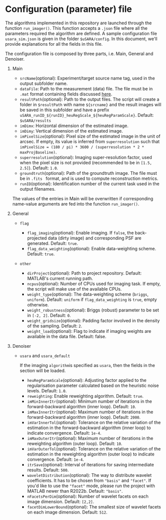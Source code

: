 # Configuration (parameter) file

The algorithms implemented in this repository are launched through the function ``run_imager()``. This function accepts a ``.json`` file where all the parameters required the algorithm are defined. A sample configuration file ``usara_sim.json`` is given in the folder ``$uSARA/config``. In this document, we'll provide explanations for all the fields in this file.

The configuration file is composed by three parts, i.e. Main, General and Denoiser. 

1. Main
    - ``srcName``(optional): Experiment/target source name tag, used in the output subfolder name. 
    - ``dataFile``: Path to the measurement (data) file. The file must be in ``.mat`` format containing fields discussed [here](https://github.com/basp-group/uSARA?tab=readme-ov-file#measurement-file).
    - ``resultPath``(optional): Path to the output files. The script will create a folder in ``$resultPath`` with name ``${srcname}`` and the result images will be saved in this subfolder and have a prefix ``uSARA_runID_${runID}_heuRegScale_${heuRegParamScale}``. Default: ``$uSARA/results``
    - ``imDimx``: Horizontal dimension of the estimated image.
    - ``imDimy``: Vertical dimension of the estimated image.
    - ``imPixelSize``(optional): Pixel size of the estimated image in the unit of arcsec. If empty, its value is inferred from ``superresolution`` such that ``imPixelSize = (180 / pi) * 3600 / (superresolution * 2 * maxProjBaseline)``.
    - ``superresolution``(optional): Imaging super-resolution factor, used when the pixel size is not provided (recommended to be in ``[1.5, 2.5]``). Default: ``1.0``.
    - ``groundtruth``(optional): Path of the groundtruth image. The file must be in ``.fits `` format, and is used to compute reconstruction metrics. 
    - ``runID``(optional): Identification number of the current task used in the output filenames.

    The values of the entries in Main will be overwritten if corresponding name-value arguments are fed into the function ``run_imager()``.

2. General
    - ``flag``
        - ``flag_imaging``(optional): Enable imaging. If ``false``, the back-projected data (dirty image) and corresponding PSF are generated. Default: ``true``.
        - ``flag_data_weighting``(optional): Enable data-weighting scheme. Default: ``true``.

    - ``other``
        - ``dirProject``(optional): Path to project repository. Default: MATLAB's current running path.
        - ``ncpus``(optional): Number of CPUs used for imaging task. If empty, the script will make use of the available CPUs.
        - ``weight_type``(optional): The data-weighting scheme (``briggs``, ``uniform``). Default: ``uniform`` if ``flag_data_weighting`` is ``true``, empty otherwise.
        - ``weight_robustness``(optional): Briggs (robust) parameter to be set in ``[-2, 2]``. Default: ``0``.
        - ``weight_gridsize``(optional): Padding factor involved in the density of the sampling. Default: ``2``.
        - ``weight_load``(optional): Flag to indicate if imaging weights are available in the data file. Default: false.

3. Denoiser
    - ``usara`` and ``usara_default``
        
        If the imaging ``algorithm``is specified as ``usara``, then the fields in the section will be loaded.
        - ``heuRegParamScale``(optional): Adjusting factor applied to the regularisation parameter calculated based on the heuristic noise levels. Default: ``1.0``.
        - ``reweighting``: Enable reweighting algorithm.  Default: ``true``.
        - ``imMinInnerItr``(optional): Minimum number of iterations in the forward-backward algorithm (inner loop). Default: ``10``.
        - ``imMaxInnerItr``(optional): Maximum number of iterations in the forward-backward algorithm (inner loop). Default: ``2000``.
        - ``imVarInnerTol``(optional): Tolerance on the relative variation of the estimation in the forward-backward algorithm (inner loop) to indicate convergence. Default: ``1e-4``.
        - ``imMaxOuterItr``(optional): Maximum number of iterations in the reweighting algorithm (outer loop).  Default: ``10``.
        - ``imVarOuterTol``(optional): Tolerance on the relative variation of the estimation in the reweighting algorithm (outer loop) to indicate convergence. Default: ``1e-4``.
        - ``itrSave``(optional): Interval of iterations for saving intermediate results. Default: ``500``.
        - ``waveletDistribution``(optional): The way to distribute wavelet coefficients. It has to be chosen from ``"basis"`` and ``"facet"``. If you'd like to use the ``"facet"`` mode, please run the project with MATLAB newer than R2022b. Default: ``"basis"``.
        - ``nFacetsPerDim``(optional): Number of wavelet facets on each image dimension. Default: ``[2,2]``.
        - ``facetDimLowerBound``(optional): The smallest size of wavelet facets on each image dimension. Default: ``512``.


    

    
